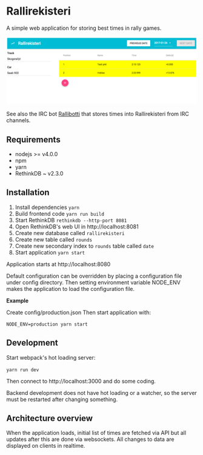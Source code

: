 Rallirekisteri
==============

A simple web application for storing best times in rally games.

![Screenshot](./screenshot.png?raw=true)

See also the IRC bot [Rallibotti](https://github.com/joonasjussila/rallibotti)
that stores times into Rallirekisteri from IRC channels.

Requirements
------------

* nodejs >= v4.0.0
* npm
* yarn
* RethinkDB ~ v2.3.0

Installation
------------

1. Install dependencies ```yarn```
2. Build frontend code ```yarn run build```
3. Start RethinkDB ```rethinkdb --http-port 8081``` 
4. Open RethinkDB's web UI in http://localhost:8081
5. Create new database called `rallirekisteri`
6. Create new table called `rounds`
7. Create new secondary index to `rounds` table called `date`
8. Start application ```yarn start```

Application starts at http://localhost:8080

Default configuration can be overridden by placing a configuration file under 
config directory. Then setting environment variable NODE_ENV makes the 
application to load the configuration file.

**Example**

Create config/production.json
Then start application with:

```
NODE_ENV=production yarn start
```

Development
-----------

Start webpack's hot loading server:

```yarn run dev```

Then connect to http://localhost:3000 and do some coding.

Backend development does not have hot loading or a watcher, so the server
must be restarted after changing something.

Architecture overview
---------------------

When the application loads, initial list of times are fetched via API but all 
updates after this are done via websockets. All changes to data are displayed
on clients in realtime.
